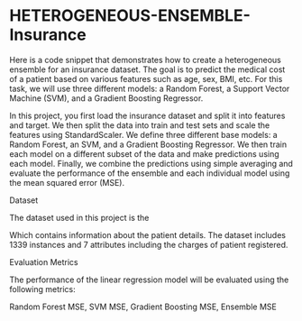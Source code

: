 # HETEROGENEOUS-ENSEMBLE-Insurance
Here is a code snippet that demonstrates how to create a heterogeneous ensemble for an insurance dataset.
The goal is to predict the medical cost of a patient based on various features such as age, sex, BMI, etc. For this task, we will use three different models: a Random Forest, a Support Vector Machine (SVM), and a Gradient Boosting Regressor.

In this project, you first load the insurance dataset and split it into features and target. We then split the data into train and test sets and scale the features using StandardScaler. We define three different base models: a Random Forest, an SVM, and a Gradient Boosting Regressor. We then train each model on a different subset of the data and make predictions using each model. Finally, we combine the predictions using simple averaging and evaluate the performance of the ensemble and each individual model using the mean squared error (MSE).

Dataset

The dataset used in this project is the 

Which contains information about the patient details. The dataset includes 1339 instances and 7 attributes including the charges of patient registered.

Evaluation Metrics

The performance of the linear regression model will be evaluated using the following metrics:

Random Forest MSE, SVM MSE, Gradient Boosting MSE, Ensemble MSE
